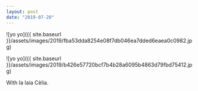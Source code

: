 ```yaml
---
layout: post
date: "2019-07-20"
---
```


![yo yo]({{ site.baseurl }}/assets/images/2019/fba53dda8254e08f7db046ea7dded6eaea0c0982.jpg)

![yo yo]({{ site.baseurl }}/assets/images/2019/b426e57720bcf7b4b28a6095b4863d79fbd75412.jpg)

With Ia Iaia Cèlia.
